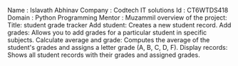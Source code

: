 Name : Islavath Abhinav
Company : Codtech IT solutions 
Id : CT6WTDS418 
Domain : Python Programming 
Mentor : Muzammil 
overview of the project: 
Title: student grade tracker 
Add student: Creates a new student record.
Add grades: Allows you to add grades for a particular student in specific subjects.
Calculate average and grade: Computes the average of the student's grades and assigns a letter grade (A, B, C, D, F).
Display records: Shows all student records with their grades and assigned grades.
